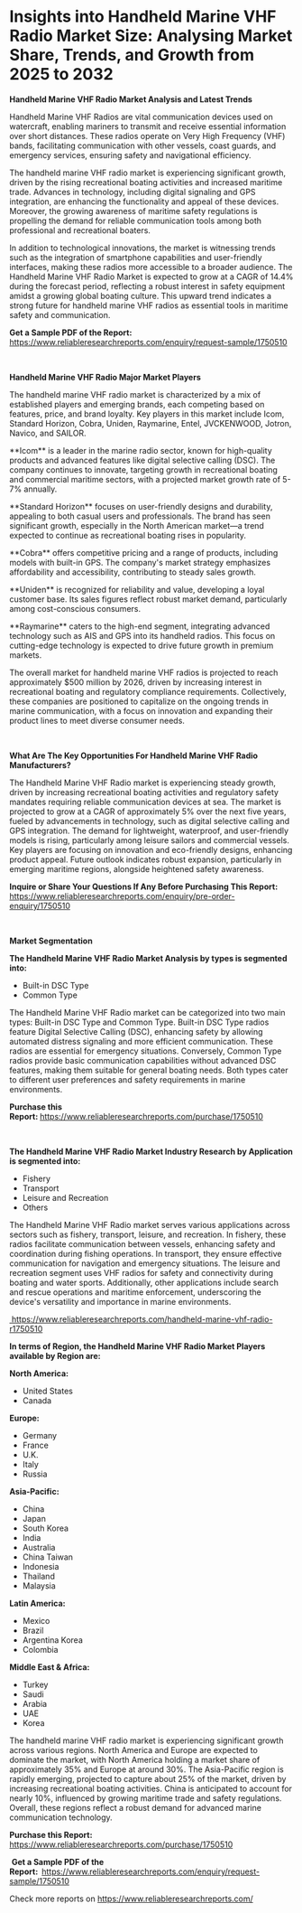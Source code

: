 <p><h1>Insights into Handheld Marine VHF Radio Market Size: Analysing Market Share, Trends, and Growth from 2025 to 2032</h1></p><p><strong>Handheld Marine VHF Radio Market Analysis and Latest Trends</strong></p>
<p><p>Handheld Marine VHF Radios are vital communication devices used on watercraft, enabling mariners to transmit and receive essential information over short distances. These radios operate on Very High Frequency (VHF) bands, facilitating communication with other vessels, coast guards, and emergency services, ensuring safety and navigational efficiency.</p><p>The handheld marine VHF radio market is experiencing significant growth, driven by the rising recreational boating activities and increased maritime trade. Advances in technology, including digital signaling and GPS integration, are enhancing the functionality and appeal of these devices. Moreover, the growing awareness of maritime safety regulations is propelling the demand for reliable communication tools among both professional and recreational boaters.</p><p>In addition to technological innovations, the market is witnessing trends such as the integration of smartphone capabilities and user-friendly interfaces, making these radios more accessible to a broader audience. The Handheld Marine VHF Radio Market is expected to grow at a CAGR of 14.4% during the forecast period, reflecting a robust interest in safety equipment amidst a growing global boating culture. This upward trend indicates a strong future for handheld marine VHF radios as essential tools in maritime safety and communication.</p></p>
<p><strong>Get a Sample PDF of the Report:&nbsp;</strong> <a href="https://www.reliableresearchreports.com/enquiry/request-sample/1750510?utm_campaign=1674&utm_medium=2&utm_source=Github&utm_content=ia&utm_term=15022025&utm_id=handheld-marine-vhf-radio">https://www.reliableresearchreports.com/enquiry/request-sample/1750510</a></p>
<p>&nbsp;</p>
<p><strong>Handheld Marine VHF Radio Major Market Players</strong></p>
<p><p>The handheld marine VHF radio market is characterized by a mix of established players and emerging brands, each competing based on features, price, and brand loyalty. Key players in this market include Icom, Standard Horizon, Cobra, Uniden, Raymarine, Entel, JVCKENWOOD, Jotron, Navico, and SAILOR.</p><p>**Icom** is a leader in the marine radio sector, known for high-quality products and advanced features like digital selective calling (DSC). The company continues to innovate, targeting growth in recreational boating and commercial maritime sectors, with a projected market growth rate of 5-7% annually.</p><p>**Standard Horizon** focuses on user-friendly designs and durability, appealing to both casual users and professionals. The brand has seen significant growth, especially in the North American market—a trend expected to continue as recreational boating rises in popularity.</p><p>**Cobra** offers competitive pricing and a range of products, including models with built-in GPS. The company's market strategy emphasizes affordability and accessibility, contributing to steady sales growth.</p><p>**Uniden** is recognized for reliability and value, developing a loyal customer base. Its sales figures reflect robust market demand, particularly among cost-conscious consumers.</p><p>**Raymarine** caters to the high-end segment, integrating advanced technology such as AIS and GPS into its handheld radios. This focus on cutting-edge technology is expected to drive future growth in premium markets.</p><p>The overall market for handheld marine VHF radios is projected to reach approximately $500 million by 2026, driven by increasing interest in recreational boating and regulatory compliance requirements. Collectively, these companies are positioned to capitalize on the ongoing trends in marine communication, with a focus on innovation and expanding their product lines to meet diverse consumer needs.</p></p>
<p>&nbsp;</p>
<p><strong>What Are The Key Opportunities For Handheld Marine VHF Radio Manufacturers?</strong></p>
<p><p>The Handheld Marine VHF Radio market is experiencing steady growth, driven by increasing recreational boating activities and regulatory safety mandates requiring reliable communication devices at sea. The market is projected to grow at a CAGR of approximately 5% over the next five years, fueled by advancements in technology, such as digital selective calling and GPS integration. The demand for lightweight, waterproof, and user-friendly models is rising, particularly among leisure sailors and commercial vessels. Key players are focusing on innovation and eco-friendly designs, enhancing product appeal. Future outlook indicates robust expansion, particularly in emerging maritime regions, alongside heightened safety awareness.</p></p>
<p><strong>Inquire or Share Your Questions If Any Before Purchasing This Report:</strong> <a href="https://www.reliableresearchreports.com/enquiry/pre-order-enquiry/1750510?utm_campaign=1674&utm_medium=2&utm_source=Github&utm_content=ia&utm_term=15022025&utm_id=handheld-marine-vhf-radio">https://www.reliableresearchreports.com/enquiry/pre-order-enquiry/1750510</a></p>
<p>&nbsp;</p>
<p><strong>Market Segmentation</strong></p>
<p><strong>The Handheld Marine VHF Radio Market Analysis by types is segmented into:</strong></p>
<p><ul><li>Built-in DSC Type</li><li>Common Type</li></ul></p>
<p><p>The Handheld Marine VHF Radio market can be categorized into two main types: Built-in DSC Type and Common Type. Built-in DSC Type radios feature Digital Selective Calling (DSC), enhancing safety by allowing automated distress signaling and more efficient communication. These radios are essential for emergency situations. Conversely, Common Type radios provide basic communication capabilities without advanced DSC features, making them suitable for general boating needs. Both types cater to different user preferences and safety requirements in marine environments.</p></p>
<p><strong>Purchase this Report:&nbsp;</strong><a href="https://www.reliableresearchreports.com/purchase/1750510?utm_campaign=1674&utm_medium=2&utm_source=Github&utm_content=ia&utm_term=15022025&utm_id=handheld-marine-vhf-radio">https://www.reliableresearchreports.com/purchase/1750510</a></p>
<p>&nbsp;</p>
<p><strong>The Handheld Marine VHF Radio Market Industry Research by Application is segmented into:</strong></p>
<p><ul><li>Fishery</li><li>Transport</li><li>Leisure and Recreation</li><li>Others</li></ul></p>
<p><p>The Handheld Marine VHF Radio market serves various applications across sectors such as fishery, transport, leisure, and recreation. In fishery, these radios facilitate communication between vessels, enhancing safety and coordination during fishing operations. In transport, they ensure effective communication for navigation and emergency situations. The leisure and recreation segment uses VHF radios for safety and connectivity during boating and water sports. Additionally, other applications include search and rescue operations and maritime enforcement, underscoring the device's versatility and importance in marine environments.</p></p>
<p><a href="https://www.reliableresearchreports.com/handheld-marine-vhf-radio-r1750510?utm_campaign=1674&utm_medium=2&utm_source=Github&utm_content=ia&utm_term=15022025&utm_id=handheld-marine-vhf-radio">&nbsp;https://www.reliableresearchreports.com/handheld-marine-vhf-radio-r1750510</a></p>
<p><strong>In terms of Region, the Handheld Marine VHF Radio Market Players available by Region are:</strong></p>
<p>
    <p> <strong> North America: </strong>
        <ul>
            <li>United States</li>
            <li>Canada</li>
        </ul>
        </p> 
    <p> <strong> Europe: </strong>
        <ul>
            <li>Germany</li>
            <li>France</li>
            <li>U.K.</li>
            <li>Italy</li>
            <li>Russia</li>
        </ul>
        </p> 
    <p> <strong> Asia-Pacific: </strong>
        <ul>
            <li>China</li>
            <li>Japan</li>
            <li>South Korea</li>
            <li>India</li>
            <li>Australia</li>
            <li>China Taiwan</li>
            <li>Indonesia</li>
            <li>Thailand</li>
            <li>Malaysia</li>
        </ul>
        </p> 
    <p> <strong> Latin America: </strong>
        <ul>
            <li>Mexico</li>
            <li>Brazil</li>
            <li>Argentina Korea</li>
            <li>Colombia</li>
        </ul>
        </p> 
    <p> <strong> Middle East & Africa: </strong>
        <ul>
            <li>Turkey</li>
            <li>Saudi</li>
            <li>Arabia</li>
            <li>UAE</li>
            <li>Korea</li>
        </ul>
    </p>
    </p>
<p><p>The handheld marine VHF radio market is experiencing significant growth across various regions. North America and Europe are expected to dominate the market, with North America holding a market share of approximately 35% and Europe at around 30%. The Asia-Pacific region is rapidly emerging, projected to capture about 25% of the market, driven by increasing recreational boating activities. China is anticipated to account for nearly 10%, influenced by growing maritime trade and safety regulations. Overall, these regions reflect a robust demand for advanced marine communication technology.</p></p>
<p><strong>Purchase this Report: </strong><a href="https://www.reliableresearchreports.com/purchase/1750510?utm_campaign=1674&utm_medium=2&utm_source=Github&utm_content=ia&utm_term=15022025&utm_id=handheld-marine-vhf-radio">https://www.reliableresearchreports.com/purchase/1750510</a></p>
<p>&nbsp;<strong>Get a Sample PDF of the Report:&nbsp;&nbsp;</strong><a href="https://www.reliableresearchreports.com/enquiry/request-sample/1750510?utm_campaign=1674&utm_medium=2&utm_source=Github&utm_content=ia&utm_term=15022025&utm_id=handheld-marine-vhf-radio">https://www.reliableresearchreports.com/enquiry/request-sample/1750510</a></p>
<p><strong></strong></p>
<p>Check more reports on <a href="https://www.reliableresearchreports.com/?utm_campaign=1674&utm_medium=2&utm_source=Github&utm_content=ia&utm_term=15022025&utm_id=handheld-marine-vhf-radio">https://www.reliableresearchreports.com/</a></p>